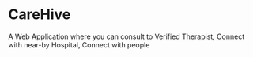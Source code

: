 # CareHive
A Web Application where you can consult to Verified Therapist, Connect with near-by Hospital, Connect with people
